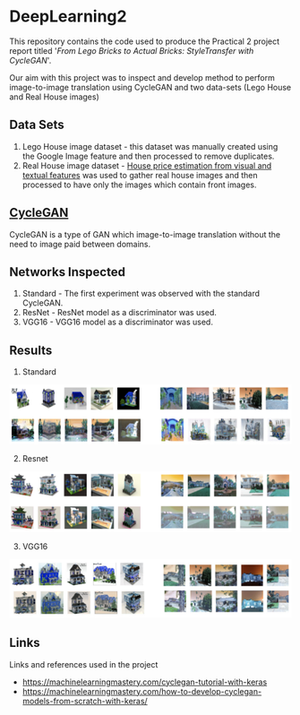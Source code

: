 # DeepLearning2

This repository contains the code used to produce the Practical 2 project report titled '*From Lego Bricks to Actual Bricks: StyleTransfer with CycleGAN*'. 

Our aim with this project was to inspect and develop method to perform image-to-image translation using CycleGAN and two data-sets (Lego House and Real House images)

## Data Sets
1. Lego House image dataset - this dataset was manually created using the Google Image feature and then processed to remove duplicates.
2. Real House image dataset - [House price estimation from visual and textual features](https://github.com/emanhamed/Houses-dataset) was used to gather real house images and then processed to have only the images which contain front images.

## [CycleGAN](https://junyanz.github.io/CycleGAN/)

CycleGAN is a type of GAN which image-to-image translation without the need to image paid between domains. 

## Networks Inspected

1. Standard - The first experiment was observed with the standard CycleGAN.
2. ResNet - ResNet model as a discriminator was used.
3. VGG16 - VGG16 model as a discriminator was used.

## Results 

1. Standard

![alt text](https://github.com/KylevdLangemheen/DeepLearning2/blob/main/standard.png "Standard Result") 
 
2. Resnet

![alt text](https://github.com/KylevdLangemheen/DeepLearning2/blob/main/resnet.png "ResNet Result")

3. VGG16

![alt text](https://github.com/KylevdLangemheen/DeepLearning2/blob/main/vgg.png "VGG results")

## Links
Links and references used in the project

- https://machinelearningmastery.com/cyclegan-tutorial-with-keras
- https://machinelearningmastery.com/how-to-develop-cyclegan-models-from-scratch-with-keras/
